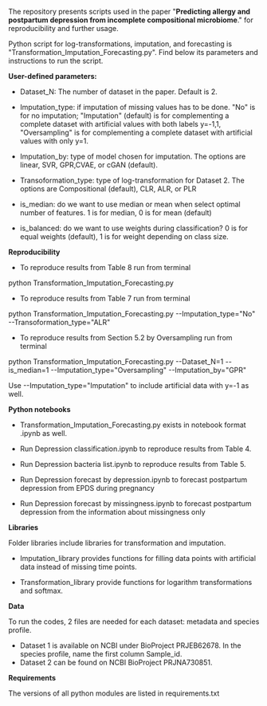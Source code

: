 The repository presents scripts used in the paper "**Predicting allergy and postpartum depression from incomplete compositional microbiome**." for reproducibility and further usage.

Python script for log-transformations, imputation, and forecasting is "Transformation_Imputation_Forecasting.py". Find below its parameters and instructions to run the script.

**User-defined parameters:**

- Dataset_N: The number of dataset in the paper. Default is 2.

- Imputation_type: if imputation of missing values has to be done. "No" is for no imputation; "Imputation" (default) is for complementing a complete dataset with artificial values with both labels y=-1,1, "Oversampling" is for complementing a complete dataset with artificial values with only y=1.

- Imputation_by: type of model chosen for imputation. The options are linear, SVR, GPR,CVAE, or cGAN (default).

- Transoformation_type: type of log-transformation for Dataset 2. The options are Compositional (default), CLR, ALR, or PLR

- is_median: do we want to use median or mean when select optimal number of features. 1 is for median, 0 is for mean (default)

- is_balanced: do we want to use weights during classification? 0 is for equal weights (default), 1 is for weight depending on class size.

**Reproducibility**

- To reproduce results from Table 8 run from terminal 

python Transformation_Imputation_Forecasting.py

- To reproduce results from Table 7 run from terminal

python Transformation_Imputation_Forecasting.py --Imputation_type="No" --Transoformation_type="ALR"

- To reproduce results from Section 5.2 by Oversampling run from terminal

python Transformation_Imputation_Forecasting.py --Dataset_N=1 --is_median=1 --Imputation_type="Oversampling" --Imputation_by="GPR"

Use --Imputation_type="Imputation" to include artificial data with y=-1 as well.

**Python notebooks**

- Transformation_Imputation_Forecasting.py exists in notebook format .ipynb as well.

- Run Depression classification.ipynb to reproduce results from Table 4.

- Run Depression bacteria list.ipynb to reproduce results from Table 5.

- Run Depression forecast by depression.ipynb to forecast postpartum depression from EPDS during pregnancy

- Run Depression forecast by missingness.ipynb to forecast postpartum depression from the information about missingness only

**Libraries**

Folder libraries include libraries for transformation and imputation.

- Imputation_library provides functions for filling data points with artificial data instead of missing  time points.

- Transformation_library provide functions for logarithm transformations and softmax.

**Data**

To run the codes, 2 files are needed for each dataset: metadata and species profile.

- Dataset 1 is available on NCBI under BioProject PRJEB62678. In the species profile, name the first column Sample_id.
- Dataset 2 can be found on NCBI BioProject PRJNA730851.

**Requirements** 

The versions of all python modules are listed in requirements.txt


